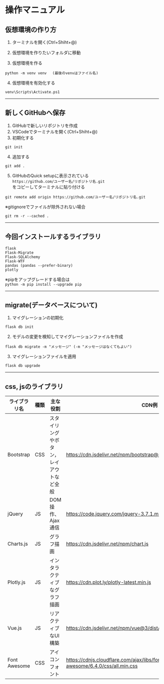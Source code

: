 # 操作マニュアル
## 仮想環境の作り方
1. ターミナルを開く(Ctrl+Shiht+@)

1. 仮想環境を作りたいフォルダに移動

1. 仮想環境を作る

```
python -m venv venv　 (最後のvenvはファイル名)
```
4. 仮想環境を有効化する
```
venv\Scripts\Activate.ps1
```
---
## 新しくGitHubへ保存
1. GitHubで新しいリポジトリを作成
1. VSCodeでターミナルを開く(Ctrl+Shiht+@)
1. 初期化する 
```
git init
```
4. 追加する
```
git add .
```
5. GitHubのQuick setupに表示されている\
`https://github.com/ユーザー名/リポジトリ名.git`\
をコピーしてターミナルに貼り付ける
```
git remote add origin https://github.com/ユーザー名/リポジトリ名.git
```
※gitignoreでファイルが除外されない場合
```
git rm -r --cached .
```
---
## 今回インストールするライブラリ
```
flask
Flask-Migrate
Flask-SQLAlchemy
Flask-WTF
pandas (pandas --prefer-binary)
plotly
```
※pipをアップグレードする場合は\
`python -m pip install --upgrade pip`


---
## migrate(データベースについて)
1. マイグレーションの初期化
```
flask db init
```

2. モデルの変更を検知してマイグレーションファイルを作成
```
flask db migrate -m "メッセージ" (-m "メッセージはなくてもよい")
```

3. マイグレーションファイルを適用
```
flask db upgrade
```

---
## css, jsのライブラリ

|ライブラリ名 | 種類 | 主な役割 | CDN例 |
|---|---|---|---|
|Bootstrap|CSS|スタイリングやボタン，レイアウトなど全般|https://cdn.jsdelivr.net/npm/bootstrap@5.3.0/dist/css/bootstrap.min.css|
|jQuery|JS|DOM操作、Ajax通信|https://code.jquery.com/jquery-3.7.1.min.js|
|Charts.js|JS|グラフ描画|https://cdn.jsdelivr.net/npm/chart.js|
|Plotly.js|JS|インタラクティブなグラフ描画|https://cdn.plot.ly/plotly-latest.min.js|
|Vue.js|JS|リアクティブなUI構築|https://cdn.jsdelivr.net/npm/vue@3/dist/vue.min.js|
|Font Awesome|CSS|アイコンフォント|https://cdnjs.cloudflare.com/ajax/libs/font-awesome/6.4.0/css/all.min.css|
